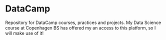 # DataCamp
Repository for DataCamp courses, practices and projects. My Data Science course at Copenhagen BS has offered my an access to this platform, so I will make use of it!
